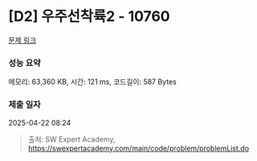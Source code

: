 # [D2] 우주선착륙2 - 10760 

[문제 링크](https://swexpertacademy.com/main/code/problem/problemDetail.do?contestProbId=AXSHJueab1oDFAQT) 

### 성능 요약

메모리: 63,360 KB, 시간: 121 ms, 코드길이: 587 Bytes

### 제출 일자

2025-04-22 08:24



> 출처: SW Expert Academy, https://swexpertacademy.com/main/code/problem/problemList.do